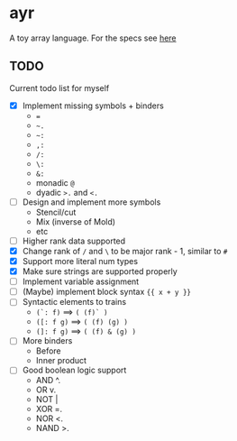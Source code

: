 # ayr
A toy array language. For the specs see [here](specs/README.md)

## TODO
Current todo list for myself
- [x] Implement missing symbols + binders
    * ```=```
    * ```~.```
    * ```~:```
    * ```,:```
    * ```/:```
    * ```\:```
    * ```&:```
    * monadic `@`
    * dyadic `>.` and `<.`
- [ ] Design and implement more symbols
    * Stencil/cut
    * Mix (inverse of Mold)
    * etc
- [ ] Higher rank data supported
- [x] Change rank of `/` and `\` to be major rank - 1, similar to `#`
- [x] Support more literal num types
- [x] Make sure strings are supported properly
- [ ] Implement variable assignment
- [ ] (Maybe) implement block syntax `{{ x + y }}`
- [ ] Syntactic elements to trains
    * ``` (`: f) ``` ==> ```( (f)` )```
    * ```([: f g)``` ==> ```( (f) (g) )```
    * ```(]: f g)``` ==> ```( (f) & (g) )```
- [ ] More binders
    * Before
    * Inner product
- [ ] Good boolean logic support
    * AND   ^.
    * OR    v.
    * NOT   |
    * XOR   =.
    * NOR   <.
    * NAND  >.